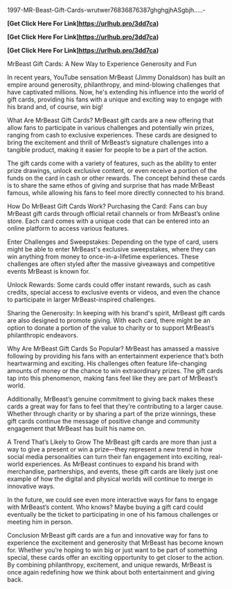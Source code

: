  1997-MR-Beast-Gift-Cards-wrutwer76836876387ghghgjhASgbjh.....-


**[Get Click Here For Link]https://urlhub.pro/3dd7ca)**



**[Get Click Here For Link]https://urlhub.pro/3dd7ca)**




**[Get Click Here For Link]https://urlhub.pro/3dd7ca)**



 MrBeast Gift Cards: A New Way to Experience Generosity and Fun

In recent years, YouTube sensation MrBeast (Jimmy Donaldson) has built an empire around generosity, philanthropy, and mind-blowing challenges that have captivated millions. Now, he's extending his influence into the world of gift cards, providing his fans with a unique and exciting way to engage with his brand and, of course, win big!

What Are MrBeast Gift Cards?
MrBeast gift cards are a new offering that allow fans to participate in various challenges and potentially win prizes, ranging from cash to exclusive experiences. These cards are designed to bring the excitement and thrill of MrBeast’s signature challenges into a tangible product, making it easier for people to be a part of the action.

The gift cards come with a variety of features, such as the ability to enter prize drawings, unlock exclusive content, or even receive a portion of the funds on the card in cash or other rewards. The concept behind these cards is to share the same ethos of giving and surprise that has made MrBeast famous, while allowing his fans to feel more directly connected to his brand.

How Do MrBeast Gift Cards Work?
Purchasing the Card: Fans can buy MrBeast gift cards through official retail channels or from MrBeast’s online store. Each card comes with a unique code that can be entered into an online platform to access various features.

Enter Challenges and Sweepstakes: Depending on the type of card, users might be able to enter MrBeast's exclusive sweepstakes, where they can win anything from money to once-in-a-lifetime experiences. These challenges are often styled after the massive giveaways and competitive events MrBeast is known for.

Unlock Rewards: Some cards could offer instant rewards, such as cash credits, special access to exclusive events or videos, and even the chance to participate in larger MrBeast-inspired challenges.

Sharing the Generosity: In keeping with his brand's spirit, MrBeast gift cards are also designed to promote giving. With each card, there might be an option to donate a portion of the value to charity or to support MrBeast’s philanthropic endeavors.

Why Are MrBeast Gift Cards So Popular?
MrBeast has amassed a massive following by providing his fans with an entertainment experience that’s both heartwarming and exciting. His challenges often feature life-changing amounts of money or the chance to win extraordinary prizes. The gift cards tap into this phenomenon, making fans feel like they are part of MrBeast’s world.

Additionally, MrBeast’s genuine commitment to giving back makes these cards a great way for fans to feel that they’re contributing to a larger cause. Whether through charity or by sharing a part of the prize winnings, these gift cards continue the message of positive change and community engagement that MrBeast has built his name on.

A Trend That’s Likely to Grow
The MrBeast gift cards are more than just a way to give a present or win a prize—they represent a new trend in how social media personalities can turn their fan engagement into exciting, real-world experiences. As MrBeast continues to expand his brand with merchandise, partnerships, and events, these gift cards are likely just one example of how the digital and physical worlds will continue to merge in innovative ways.

In the future, we could see even more interactive ways for fans to engage with MrBeast’s content. Who knows? Maybe buying a gift card could eventually be the ticket to participating in one of his famous challenges or meeting him in person.

Conclusion
MrBeast gift cards are a fun and innovative way for fans to experience the excitement and generosity that MrBeast has become known for. Whether you’re hoping to win big or just want to be part of something special, these cards offer an exciting opportunity to get closer to the action. By combining philanthropy, excitement, and unique rewards, MrBeast is once again redefining how we think about both entertainment and giving back.


